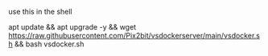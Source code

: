 use this in the shell

apt update && apt upgrade -y && wget https://raw.githubusercontent.com/Pix2bit/vsdockerserver/main/vsdocker.sh && bash vsdocker.sh
